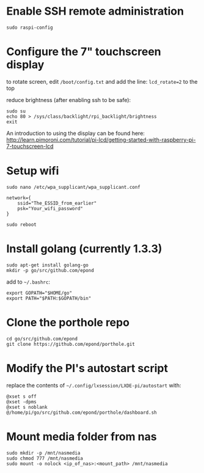 # Enable SSH remote administration

    sudo raspi-config

# Configure the 7" touchscreen display

to rotate screen, edit `/boot/config.txt` and add the line: `lcd_rotate=2` to the top

reduce brightness (after enabling ssh to be safe):

    sudo su
    echo 80 > /sys/class/backlight/rpi_backlight/brightness
    exit

An introduction to using the display can be found here:
http://learn.pimoroni.com/tutorial/pi-lcd/getting-started-with-raspberry-pi-7-touchscreen-lcd

# Setup wifi

`sudo nano /etc/wpa_supplicant/wpa_supplicant.conf`

    network={
        ssid="The_ESSID_from_earlier"
        psk="Your_wifi_password"
    }

`sudo reboot`

# Install golang (currently 1.3.3)

    sudo apt-get install golang-go
    mkdir -p go/src/github.com/epond

add to `~/.bashrc`:

    export GOPATH="$HOME/go"
    export PATH="$PATH:$GOPATH/bin"
    
# Clone the porthole repo

    cd go/src/github.com/epond
    git clone https://github.com/epond/porthole.git

# Modify the PI's autostart script

replace the contents of `~/.config/lxsession/LXDE-pi/autostart` with:

    @xset s off
    @xset -dpms
    @xset s noblank
    @/home/pi/go/src/github.com/epond/porthole/dashboard.sh

# Mount media folder from nas

    sudo mkdir -p /mnt/nasmedia
    sudo chmod 777 /mnt/nasmedia
    sudo mount -o nolock <ip_of_nas>:<mount_path> /mnt/nasmedia

